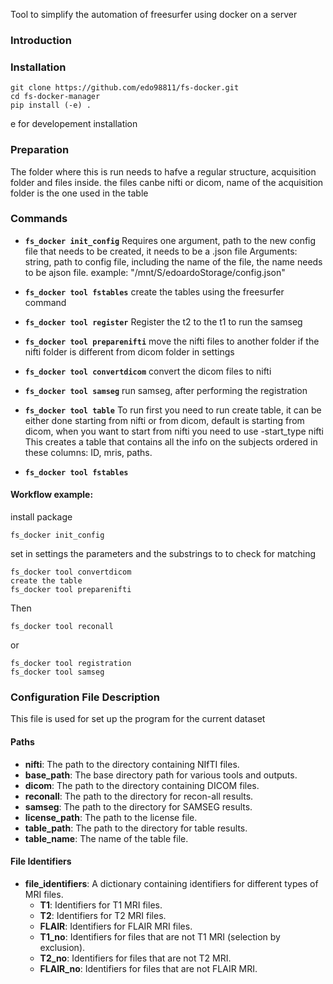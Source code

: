 
Tool to simplify the automation of freesurfer using docker on a server
### Introduction


### Installation 
```
git clone https://github.com/edo98811/fs-docker.git
cd fs-docker-manager
pip install (-e) .

```
e for developement installation 

### Preparation 
The folder where this is run needs to hafve a regular structure, acquisition folder and files inside. the files canbe nifti or dicom, name of the acquisition folder is the one used in the table


### Commands 

 - **`fs_docker init_config`** Requires one argument, path to the new config file that needs to be created, it needs to be a .json file
Arguments: string, path to config file, including the name of the file, the name needs to be ajson file. example: "/mnt/S/edoardoStorage/config.json"

- **`fs_docker tool fstables`** create the tables using the freesurfer command 

- **`fs_docker tool register`**  Register the t2 to the t1 to run the samseg

- **`fs_docker tool preparenifti`**  move the nifti files to another folder if the nifti folder is different from dicom folder in settings

- **`fs_docker tool convertdicom`**  convert the dicom files to nifti

- **`fs_docker tool samseg`** run samseg, after performing the registration 

- **`fs_docker tool table`**  To run first you need to run create table, it can be either done starting from nifti or from dicom, default is starting from dicom, when you want to start from nifti you need to use -start_type nifti
This creates a table that contains all the info on the subjects ordered in these columns: 
ID, mris, paths. 


- **`fs_docker tool fstables`** 

#### Workflow example: 
install package 

```
fs_docker init_config
```
set in settings the parameters and the substrings to to check for matching

```
fs_docker tool convertdicom
create the table
fs_docker tool preparenifti
```
Then
```
fs_docker tool reconall 
```
or 
```
fs_docker tool registration 
fs_docker tool samseg
```




### Configuration File Description
This file is used for set up the program for the current dataset

#### Paths

- **nifti**: The path to the directory containing NIfTI files.
- **base_path**: The base directory path for various tools and outputs.
- **dicom**: The path to the directory containing DICOM files.
- **reconall**: The path to the directory for recon-all results.
- **samseg**: The path to the directory for SAMSEG results.
- **license_path**: The path to the license file.
- **table_path**: The path to the directory for table results.
- **table_name**: The name of the table file.

#### File Identifiers

- **file_identifiers**: A dictionary containing identifiers for different types of MRI files.
  - **T1**: Identifiers for T1 MRI files.
  - **T2**: Identifiers for T2 MRI files.
  - **FLAIR**: Identifiers for FLAIR MRI files.
  - **T1_no**: Identifiers for files that are not T1 MRI (selection by exclusion).
  - **T2_no**: Identifiers for files that are not T2 MRI.
  - **FLAIR_no**: Identifiers for files that are not FLAIR MRI.




